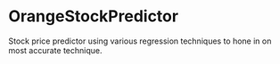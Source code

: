 # OrangeStockPredictor
Stock price predictor using various regression techniques to hone in on most accurate technique.
